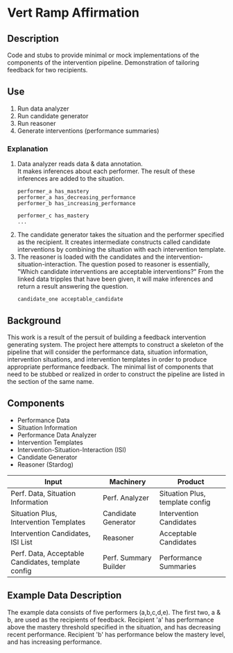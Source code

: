# Vert Ramp Affirmation

## Description
Code and stubs to provide minimal or mock implementations of the components of the intervention pipeline.
Demonstration of tailoring feedback for two recipients.

## Use
1. Run data analyzer
1. Run candidate generator
1. Run reasoner
1. Generate interventions (performance summaries)

### Explanation

1. Data analyzer reads data & data annotation.  
It makes inferences about each performer. 
The result of these inferences are added to the situation.
    ```
    performer_a has_mastery
    performer_a has_decreasing_performance
    performer_b has_increasing_performance

    performer_c has_mastery
    ...
    ```
1. The candidate generator takes the situation and the performer specified as the recipient.
It creates intermediate constructs called candidate interventions by combining the situation with each intervention template.
1. The reasoner is loaded with the candidates and the intervention-situation-interaction.
The question posed to reasoner is essentially, "Which candidate interventions are acceptable interventions?"
From the linked data tripples that have been given, it will make inferences and return a result answering the question.
    ```
    candidate_one acceptable_candidate
    ```

## Background
This work is a result of the persuit of building a feedback intervention generating system.
The project here attempts to construct a skeleton of the pipeline that will consider the performance data,
situation information, intervention situations, and intervention templates in order to produce appropriate performance feedback.
The minimal list of components that need to be stubbed or realized in order to construct the pipeline are listed in the section of the same name.

## Components

- Performance Data
- Situation Information
- Performance Data Analyzer
- Intervention Templates 
- Intervention-Situation-Interaction (ISI)
- Candidate Generator
- Reasoner (Stardog)

| Input                                              | Machinery             | Product                          |
|----------------------------------------------------|-----------------------|----------------------------------|
| Perf. Data, Situation Information                  | Perf. Analyzer        | Situation Plus,  template config |
| Situation Plus, Intervention Templates             | Candidate Generator   | Intervention Candidates          |
| Intervention Candidates, ISI List                  | Reasoner              | Acceptable Candidates            |
| Perf. Data, Acceptable Candidates, template config | Perf. Summary Builder | Performance Summaries            |


## Example Data Description
The example data consists of five performers (a,b,c,d,e).
The first two, a & b, are used as the recipients of feedback.
Recipient 'a' has performance above the mastery threshold specified in the situation, and has decreasing recent performance.
Recipient 'b' has performance below the mastery level, and has increasing performance.

